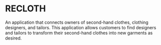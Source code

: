 # RECLOTH

An application that connects owners of second-hand clothes, clothing designers, and tailors. This application allows customers to find designers and tailors to transform their second-hand clothes into new garments as desired. 
